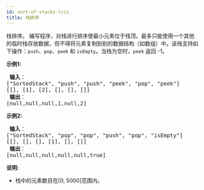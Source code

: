 ```yaml
---
id: sort-of-stacks-lcci
title: 栈排序
---
```

栈排序。 编写程序，对栈进行排序使最小元素位于栈顶。最多只能使用一个其他的临时栈存放数据，但不得将元素复制到别的数据结构（如数组）中。该栈支持如下操作：<code>push</code>、<code>pop</code>、<code>peek</code> 和 <code>isEmpty</code>。当栈为空时，<code>peek</code> 返回 -1。

**示例1:**


<pre><strong> 输入</strong>：<br/>[&#34;SortedStack&#34;, &#34;push&#34;, &#34;push&#34;, &#34;peek&#34;, &#34;pop&#34;, &#34;peek&#34;]<br/>[[], [1], [2], [], [], []]<br/><strong> 输出</strong>：<br/>[null,null,null,1,null,2]<br/></pre>

**示例2:**


<pre><strong> 输入</strong>： <br/>[&#34;SortedStack&#34;, &#34;pop&#34;, &#34;pop&#34;, &#34;push&#34;, &#34;pop&#34;, &#34;isEmpty&#34;]<br/>[[], [], [], [1], [], []]<br/><strong> 输出</strong>：<br/>[null,null,null,null,null,true]<br/></pre>

**说明:**

- 栈中的元素数目在[0, 5000]范围内。